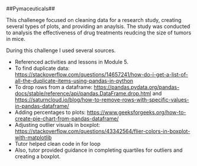 ##Pymaceuticals##

This challenege focused on cleaning data for a research study, creating several types of plots, and providing an anaylsis. 
The study was conducted to analysis the effectiveness of drug treatments reudcing the size of tumors in mice.

During this challenge I used several sources.
- Referenced activities and lessons in Module 5.
- To find duplicate data: https://stackoverflow.com/questions/14657241/how-do-i-get-a-list-of-all-the-duplicate-items-using-pandas-in-python
- To drop rows from a dataframe: https://pandas.pydata.org/pandas-docs/stable/reference/api/pandas.DataFrame.drop.html and https://saturncloud.io/blog/how-to-remove-rows-with-specific-values-in-pandas-dataframe/
- Adding percentages to plots: https://www.geeksforgeeks.org/how-to-create-pie-chart-from-pandas-dataframe/
- Adjusting outlier visuals in boxplot: https://stackoverflow.com/questions/43342564/flier-colors-in-boxplot-with-matplotlib
- Tutor helped clean code in for loop
- Also, tutor provided guidance in completing quartiles for outliers and creating a boxplot.

